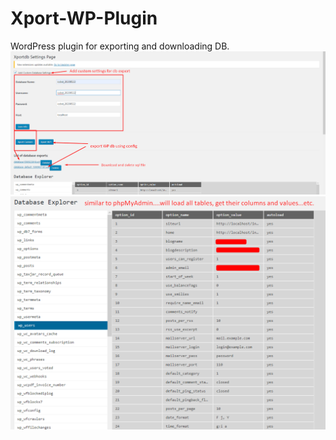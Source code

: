 # Xport-WP-Plugin
WordPress plugin for exporting and downloading DB.
![alt text](https://github.com/MyUserNameIsMyUserName/Xport-WP-Plugin/blob/master/assets/db.png)
![alt text](https://github.com/MyUserNameIsMyUserName/Xport-WP-Plugin/blob/master/assets/db2.png)
